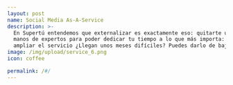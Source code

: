 ```yaml
---
layout: post
name: Social Media As-A-Service
description: >-
  En Supertú entendemos que externalizar es exactamente eso: quitarte una preocupación y dejar el trabajo en 
  manos de expertos para poder dedicar tu tiempo a lo que más importa: tu negocio. ¿Necesitas más ayuda? Puedes 
  ampliar el servicio ¿Llegan unos meses difíciles? Puedes darlo de baja o dejarlo en standby.
image: /img/upload/service_6.png
icon: coffee

permalink: /#/
---
```


